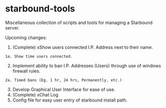 starbound-tools
===============

Miscellaneous collection of scripts and tools for managing a Starbound server.

Upcoming changes:
  1. (Complete) xShow users connected I.P. Address next to their name.
    
    1a. Show time users connected.  
  2. Implement ability to ban I.P. Addresses (Users) through use of windows firewall rules. 
    
    2a. Timed bans (Eg. 1 hr, 24 hrs, Permanently, etc.)
  3. Develop Graphical User Interface for ease of use.
  4. (Complete) xChat Log
  5. Config file for easy user entry of starbound install path.

